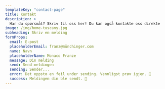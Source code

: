 ```yaml
---
templateKey: "contact-page"
title: Kontakt
description: >
  Har du spørsmål? Skriv til oss her! Du kan også kontakte oss direkte via WhatsApp. 🤗
image: /img/home-tuscany.jpg
subheading: Skriv en melding
formProps:
  email: E-post
  placeholderEmail: franz@münchinger.com
  name: Navn
  placeholderName: Monaco Franze
  message: Din melding
  send: Send meldingen
  sending: Sender...
  error: Det oppsto en feil under sending. Vennligst prøv igjen. 🥺
  success: Meldingen din ble sendt. 🎉
---
```

